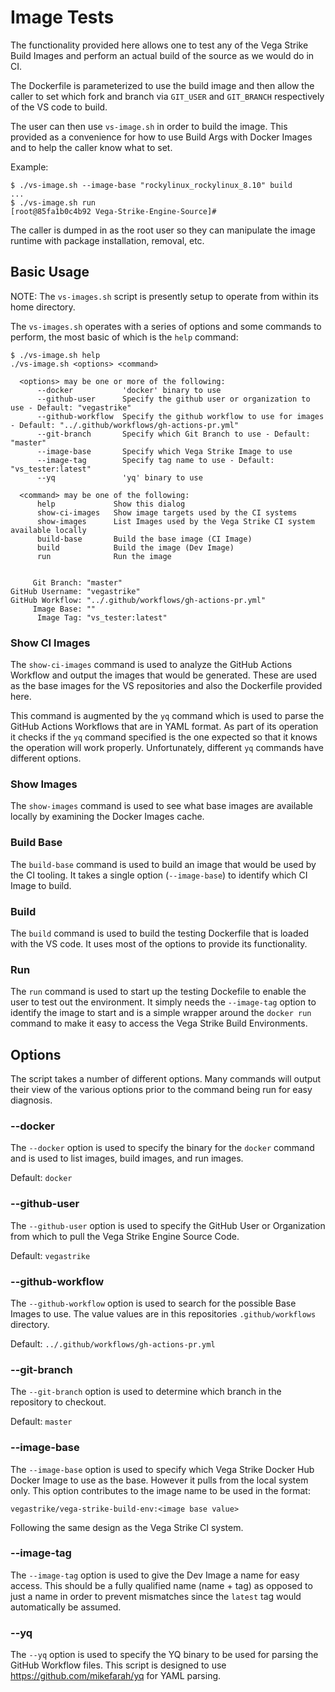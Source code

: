 # Image Tests

The functionality provided here allows one to test any of the Vega Strike Build Images
and perform an actual build of the source as we would do in CI.

The Dockerfile is parameterized to use the build image and then allow the caller
to set which fork and branch via `GIT_USER` and `GIT_BRANCH` respectively of the
VS code to build.

The user can then use `vs-image.sh` in order to build the image. This provided
as a convenience for how to use Build Args with Docker Images and to help
the caller know what to set.

Example:

    $ ./vs-image.sh --image-base "rockylinux_rockylinux_8.10" build
    ...
    $ ./vs-image.sh run
    [root@85fa1b0c4b92 Vega-Strike-Engine-Source]# 

The caller is dumped in as the root user so they can manipulate the image
runtime with package installation, removal, etc.

## Basic Usage

NOTE: The `vs-images.sh` script is presently setup to operate from within its home directory.

The `vs-images.sh` operates with a series of options and some commands to perform, the most basic of which is the
`help` command:

    $ ./vs-image.sh help
    ./vs-image.sh <options> <command>

      <options> may be one or more of the following:
          --docker           'docker' binary to use
          --github-user      Specify the github user or organization to use - Default: "vegastrike"
          --github-workflow  Specify the github workflow to use for images - Default: "../.github/workflows/gh-actions-pr.yml"
          --git-branch       Specify which Git Branch to use - Default: "master"
          --image-base       Specify which Vega Strike Image to use
          --image-tag        Specify tag name to use - Default: "vs_tester:latest"
          --yq               'yq' binary to use

      <command> may be one of the following:
          help             Show this dialog
          show-ci-images   Show image targets used by the CI systems
          show-images      List Images used by the Vega Strike CI system available locally
          build-base       Build the base image (CI Image)
          build            Build the image (Dev Image)
          run              Run the image


         Git Branch: "master"
    GitHub Username: "vegastrike"
    GitHub Workflow: "../.github/workflows/gh-actions-pr.yml"
         Image Base: ""
          Image Tag: "vs_tester:latest"

### Show CI Images

The `show-ci-images` command is used to analyze the GitHub Actions Workflow and output the images that would be generated.
These are used as the base images for the VS repositories and also the Dockerfile provided here.

This command is augmented by the `yq` command which is used to parse the GitHub Actions Workflows that are in YAML format.
As part of its operation it checks if the `yq` command specified is the one expected so that it knows the operation will
work properly. Unfortunately, different `yq` commands have different options. 

### Show Images

The `show-images` command is used to see what base images are available locally by examining the Docker Images cache.

### Build Base

The `build-base` command is used to build an image that would be used by the CI tooling.
It takes a single option (`--image-base`) to identify which CI Image to build.

### Build

The `build` command is used to build the testing Dockerfile that is loaded with the VS code. It uses most of the options to
provide its functionality.

### Run

The `run` command is used to start up the testing Dockefile to enable the user to test out the environment.
It simply needs the `--image-tag` option to identify the image to start and is a simple wrapper around the `docker run`
command to make it easy to access the Vega Strike Build Environments.

## Options

The script takes a number of different options. Many commands will output their view of the various options prior to the
command being run for easy diagnosis.

### --docker

The `--docker` option is used to specify the binary for the `docker` command and is used to list images, build images, and run images.

Default: `docker`

### --github-user

The `--github-user` option is used to specify the GitHub User or Organization from which to pull the Vega Strike Engine Source Code.

Default: `vegastrike`

### --github-workflow

The `--github-workflow` option is used to search for the possible Base Images to use. The value values are in this repositories `.github/workflows`
directory.

Default: `../.github/workflows/gh-actions-pr.yml`

### --git-branch

The `--git-branch` option is used to determine which branch in the repository to checkout.

Default: `master`

### --image-base

The `--image-base` option is used to specify which Vega Strike Docker Hub Docker Image to use as the base. However it pulls from the local system only.
This option contributes to the image name to be used in the format:

    vegastrike/vega-strike-build-env:<image base value>

Following the same design as the Vega Strike CI system.

### --image-tag

The `--image-tag` option is used to give the Dev Image a name for easy access. This should be a fully qualified name (name + tag) as opposed to just a name
in order to prevent mismatches since the `latest` tag would automatically be assumed.

### --yq

The `--yq` option is used to specify the YQ binary to be used for parsing the GitHub Workflow files.
This script is designed to use https://github.com/mikefarah/yq for YAML parsing.
